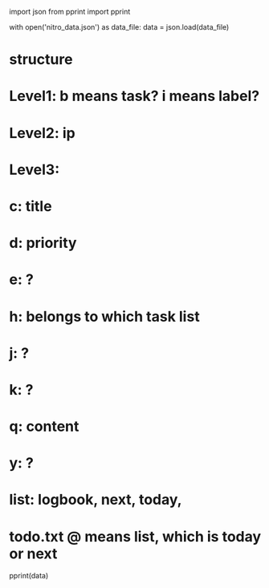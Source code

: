 import json
from pprint import pprint

with open('nitro_data.json') as data_file:
    data = json.load(data_file)

# structure
# Level1: b means task? i means label?
# Level2: ip
# Level3:
#  c: title
#  d: priority
#  e: ?
#  h: belongs to which task list
#  j: ?
#  k: ?
#  q: content
#  y: ?

# list: logbook, next, today,

# todo.txt @ means list, which is today or next

pprint(data)
